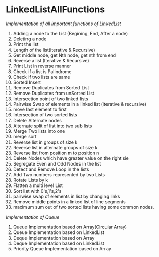 # LinkedListAllFunctions
*Implementation of all important functions of LinkedList*

  1. Adding a node to the List (Begining, End, After a node)
  2. Deleting a node
  3. Print the list
  4. Length of the list(Iterative & Recursive)
  5. Get middle node, get Nth node, get nth from end
  6. Reverse a list (Iterative & Recursive)
  7. Print List in reverse manner
  8. Check if a list is Palindrome
  9. Check if two lists are same
  10. Sorted Insert
  11. Remove Duplicates from Sorted List
  12. Remove Duplicates from unSorted List
  13. Intersection point of two linked lists
  14. Pairwise Swap of elements in a linked list (iterative & recursive)
  15. move last element to first
  16. Intersection of two sorted lists
  17. Delete Alternate nodes
  18. Alternate split of list into two sub lists
  19. Merge Two lists into one
  20. merge sort
  21. Reverse list in groups of size k 
  22. Reverse list in alternate groups of size k
  23. Reverse list from position m to position n
  24. Delete Nodes which have greater value on the right sie
  25. Segregate Even and Odd Nodes in the list
  26. Detect and Remove Loop in the lists
  27. Add Two numbers represented by two Lists
  28. Rotate Lists by k
  29. Flatten a multi level List
  30. Sort list with 0's,1's,2's
  31. pairwise swap of elements in list by changing links
  32. Remove middle points in a linked list of line segments
  33. maximum sum out of two sorted lists having some common nodes.
  
*Implementation of Queue*

  1. Queue Implementation based on Array(Circular Array)
  2. Queue Implementation based on LinkedList
  3. Deque Implementation based on Array
  4. Deque Implementation based on LinkedList
  5. Priority Queue Implementation based on Array
  
